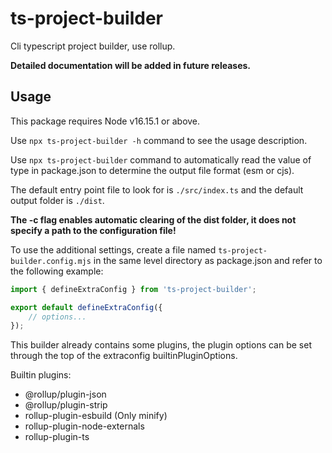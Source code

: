 # ts-project-builder

Cli typescript project builder, use rollup.

**Detailed documentation will be added in future releases.**

## Usage

This package requires Node v16.15.1 or above.

Use `npx ts-project-builder -h` command to see the usage description.

Use `npx ts-project-builder` command to automatically read the value of type in package.json to determine the output file format (esm or cjs).

The default entry point file to look for is `./src/index.ts` and the default output folder is `./dist`.

**The -c flag enables automatic clearing of the dist folder, it does not specify a path to the configuration file!**

To use the additional settings, create a file named `ts-project-builder.config.mjs` in the same level directory as package.json and refer to the following example:
```typescript
import { defineExtraConfig } from 'ts-project-builder';

export default defineExtraConfig({
	// options...
});
```

This builder already contains some plugins, the plugin options can be set through the top of the extraconfig builtinPluginOptions.

Builtin plugins:
- @rollup/plugin-json
- @rollup/plugin-strip
- rollup-plugin-esbuild (Only minify)
- rollup-plugin-node-externals
- rollup-plugin-ts
